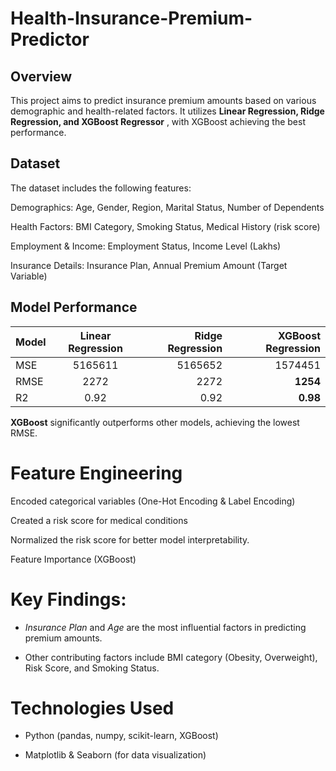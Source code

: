 # Health-Insurance-Premium-Predictor

## Overview

This project aims to predict insurance premium amounts based on various demographic and health-related factors. It utilizes **Linear Regression, Ridge Regression, and XGBoost Regressor** , with XGBoost achieving the best performance.

## Dataset

The dataset includes the following features:

Demographics: Age, Gender, Region, Marital Status, Number of Dependents

Health Factors: BMI Category, Smoking Status, Medical History (risk score)

Employment & Income: Employment Status, Income Level (Lakhs)

Insurance Details: Insurance Plan, Annual Premium Amount (Target Variable)

## Model Performance

| Model |  Linear Regression  | Ridge Regression | XGBoost Regression |
|:-----|:--------:|------:|------:|
| MSE   | 5165611 | 5165652 | 1574451 |
| RMSE   |  2272  |   2272 |   **1254** |
| R2   |0.92 |    0.92 |  **0.98** |


**XGBoost** significantly outperforms other models, achieving the lowest RMSE.

# Feature Engineering

Encoded categorical variables (One-Hot Encoding & Label Encoding)

Created a risk score for medical conditions

Normalized the risk score for better model interpretability.

Feature Importance (XGBoost)

# Key Findings:

- _Insurance Plan_ and _Age_ are the most influential factors in predicting premium amounts.

- Other contributing factors include BMI category (Obesity, Overweight), Risk Score, and Smoking Status.

# Technologies Used

- Python (pandas, numpy, scikit-learn, XGBoost)

- Matplotlib & Seaborn (for data visualization)
